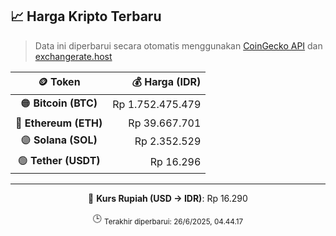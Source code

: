 

<!-- HARGA_KRIPTO -->
## 📈 Harga Kripto Terbaru

> Data ini diperbarui secara otomatis menggunakan [CoinGecko API](https://www.coingecko.com/) dan [exchangerate.host](https://exchangerate.host/)

<div align="center">

| 🪙 Token | 💰 Harga (IDR) |
|:------:|---------------:|
| 🟠 **Bitcoin (BTC)**   | Rp 1.752.475.479 |
| 🔵 **Ethereum (ETH)**  | Rp 39.667.701 |
| 🟣 **Solana (SOL)**    | Rp 2.352.529 |
| 🟢 **Tether (USDT)**   | Rp 16.296 |

---

💱 **Kurs Rupiah (USD → IDR)**: Rp 16.290

🕒 <sub>Terakhir diperbarui: 26/6/2025, 04.44.17</sub>

</div>
<!-- /HARGA_KRIPTO -->
